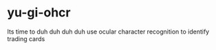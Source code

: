 # yu-gi-ohcr
Its time to duh duh duh duh use ocular character recognition to identify trading cards
